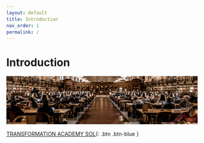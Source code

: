 ```yaml
---
layout: default
title: Introduction
nav_order: 1
permalink: /
---
```


# Introduction

![Library](images/patrick-robert-doyle-OvXht_wi5Ew-unsplash.jpg)

[TRANSFORMATION ACADEMY SOL](https://learn.solent.ac.uk/course/view.php?id=37138&section=0){: .btn .btn-blue } 

